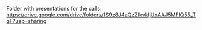 Folder with presentations for the calls:
https://drive.google.com/drive/folders/1S9z8J4aQzZIkvkljUxAAJ5MFlQ55_TqF?usp=sharing

